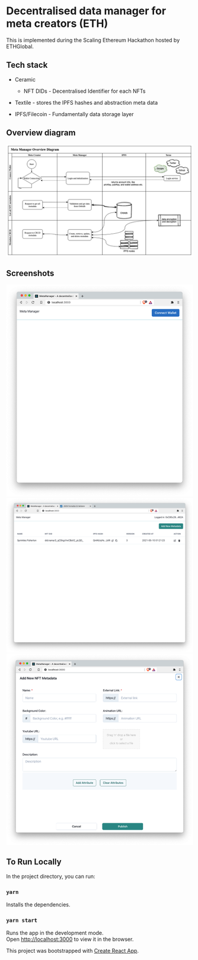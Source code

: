 # Decentralised data manager for meta creators (ETH)

This is implemented during the Scaling Ethereum Hackathon hosted by ETHGlobal.

## Tech stack

* Ceramic
    - NFT DIDs - Decentralised Identifier for each NFTs

* Textile - stores the IPFS hashes and abstraction meta data
* IPFS/Filecoin - Fundamentally data storage layer

## Overview diagram

<img src="images/overview-diagram.png" />


## Screenshots

<img src="images/landing-page.png" />

<img src="images/meta-list.png" />

<img src="images/create-metadata.png" />


## To Run Locally

In the project directory, you can run:

### `yarn`

Installs the dependencies.

### `yarn start`

Runs the app in the development mode.\
Open [http://localhost:3000](http://localhost:3000) to view it in the browser.

This project was bootstrapped with [Create React App](https://github.com/facebook/create-react-app).
